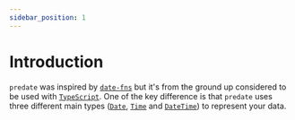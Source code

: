 ```yaml
---
sidebar_position: 1
---
```


# Introduction

`predate` was inspired by [`date-fns`](https://date-fns.org/) but it's from the ground up considered to be used with [`TypeScript`](https://www.typescriptlang.org/).
One of the key difference is that `predate` uses three different main types ([`Date`](/docs/api/types/Date), [`Time`](/docs/api/types/Time) and [`DateTime`](/docs/api/types/DateTime)) to represent your data.
